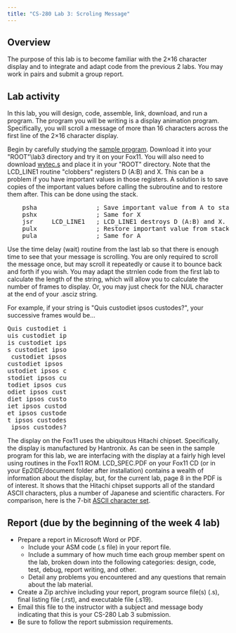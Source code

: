 ```yaml
---
title: "CS-280 Lab 3: Scroling Message"
---
```


## Overview

The purpose of this lab is to become familiar with the
2&times;16 character display and to integrate and adapt code from
the previous 2 labs. You may work in pairs and submit a group
report.

## Lab activity

In this lab, you will design, code, assemble, link,
download, and run a program. The program you will be writing is a
display animation program. Specifically, you will scroll a message
of more than 16 characters across the first line of the 2&times;16 character display.

Begin by carefully studying the <a href="hello.s">sample program</a>.
Download it into your "ROOT"\lab3 directory and try it on your Fox11.
You will also need to download <a href="wytec.s">wytec.s</a> and place
it in your "ROOT" directory.
Note that the LCD_LINE1 routine "clobbers" registers D (A:B) and X.
This can be a problem if you have important values in those registers.
A solution is to save copies of the important values before calling the
subroutine and to restore them after.  This can be done using the stack.

<pre>    psha                ; Save important value from A to stack
    pshx                ; Same for X
    jsr     LCD_LINE1   ; LCD_LINE1 destroys D (A:B) and X.  Y is untouched.
    pulx                ; Restore important value from stack to X (stack/nested order)
    pula                ; Same for A</pre>

Use the time delay (wait) routine from the last lab so that there is enough
time to see that your message is scrolling. You are only required to scroll
the message once, but may scroll it repeatedly or cause it to bounce back and forth if you 
wish.  You may adapt the strnlen code
from the first lab to calculate the length of the string, which will allow
you to calculate the number of frames to display.  Or, you may just check for the NUL 
character at the end of your .asciz string.

For example, if your string is "Quis custodiet ipsos custodes?", your successive frames would be...

<pre>Quis custodiet i
uis custodiet ip
is custodiet ips
s custodiet ipso
 custodiet ipsos
custodiet ipsos
ustodiet ipsos c
stodiet ipsos cu
todiet ipsos cus
odiet ipsos cust
diet ipsos custo
iet ipsos custod
et ipsos custode
t ipsos custodes
 ipsos custodes?</pre>

The display on the Fox11 uses the ubiquitous Hitachi chipset.  Specifically,
the display is manufactured by Hantronix.  As can be seen in the sample program for
this lab, we are interfacing with the display at a fairly high level using routines
in the Fox11 ROM.  LCD_SPEC.PDF on your Fox11 CD (or in your Ep2IDE/document folder
after installation) contains a wealth of information about the display, but, for the
current lab, page 8 in the PDF is of interest.  It shows that the Hitachi chipset
supports all of the standard ASCII characters, plus a number of Japanese and
scientific characters.  For comparison, here is the 7-bit
<a href="lowASCIIchart.gif">ASCII character set</a>.

## Report (due by the beginning of the week 4 lab)

* Prepare a report in Microsoft Word or PDF.
  * Include your ASM code (.s file) in your report file.
  * Include a summary of how much time each group member spent on
      the lab, broken down into the following categories: design,
      code, test, debug, report writing, and other.
  * Detail any problems you encountered and any questions
      that remain about the lab material.
* Create a Zip archive including your report, program source file(s) (.s),
    final listing file (.rst), and executable file (.s19).
* Email this file to the instructor with a subject and message
    body indicating that this is your CS-280 Lab 3 submission.
* Be sure to follow the report
    submission requirements.
